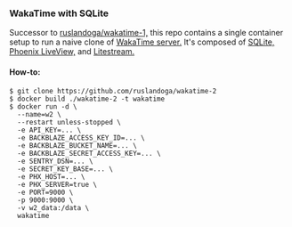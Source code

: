 ### WakaTime with SQLite

Successor to [ruslandoga/wakatime-1,](https://github.com/ruslandoga/wakatime-1) this repo contains a single container setup to run a naive clone of [WakaTime server.](https://wakatime.com) It's composed of [SQLite,](https://www.sqlite.org) [Phoenix LiveView,](https://github.com/phoenixframework/phoenix_live_view) and [Litestream.](https://litestream.io)

#### How-to:

```shell
$ git clone https://github.com/ruslandoga/wakatime-2
$ docker build ./wakatime-2 -t wakatime
$ docker run -d \
  --name=w2 \
  --restart unless-stopped \
  -e API_KEY=... \
  -e BACKBLAZE_ACCESS_KEY_ID=... \
  -e BACKBLAZE_BUCKET_NAME=... \
  -e BACKBLAZE_SECRET_ACCESS_KEY=... \
  -e SENTRY_DSN=... \
  -e SECRET_KEY_BASE=... \
  -e PHX_HOST=... \
  -e PHX_SERVER=true \
  -e PORT=9000 \
  -p 9000:9000 \
  -v w2_data:/data \
  wakatime
```
